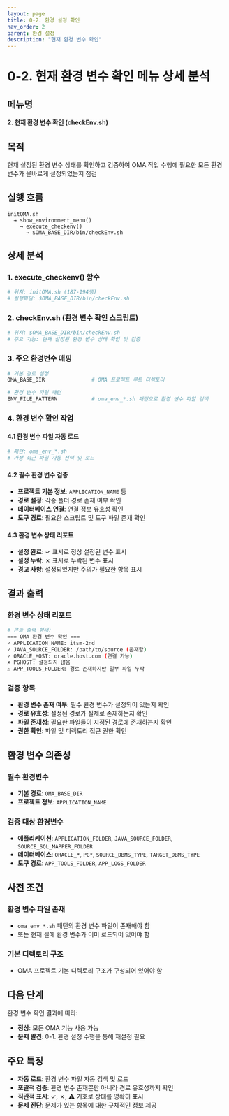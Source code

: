 ```yaml
---
layout: page
title: 0-2. 환경 설정 확인
nav_order: 2
parent: 환경 설정
description: "현재 환경 변수 확인"
---
```


# 0-2. 현재 환경 변수 확인 메뉴 상세 분석

## 메뉴명
**2. 현재 환경 변수 확인 (checkEnv.sh)**

## 목적
현재 설정된 환경 변수 상태를 확인하고 검증하여 OMA 작업 수행에 필요한 모든 환경 변수가 올바르게 설정되었는지 점검

## 실행 흐름
```
initOMA.sh 
  → show_environment_menu() 
    → execute_checkenv() 
      → $OMA_BASE_DIR/bin/checkEnv.sh
```

## 상세 분석

### 1. **execute_checkenv() 함수**
```bash
# 위치: initOMA.sh (187-194행)
# 실행파일: $OMA_BASE_DIR/bin/checkEnv.sh
```

### 2. **checkEnv.sh (환경 변수 확인 스크립트)**
```bash
# 위치: $OMA_BASE_DIR/bin/checkEnv.sh
# 주요 기능: 현재 설정된 환경 변수 상태 확인 및 검증
```

### 3. **주요 환경변수 매핑**
```bash
# 기본 경로 설정
OMA_BASE_DIR               # OMA 프로젝트 루트 디렉토리

# 환경 변수 파일 패턴
ENV_FILE_PATTERN           # oma_env_*.sh 패턴으로 환경 변수 파일 검색
```

### 4. **환경 변수 확인 작업**

#### **4.1 환경 변수 파일 자동 로드**
```bash
# 패턴: oma_env_*.sh
# 가장 최근 파일 자동 선택 및 로드
```

#### **4.2 필수 환경 변수 검증**
- **프로젝트 기본 정보**: `APPLICATION_NAME` 등
- **경로 설정**: 각종 폴더 경로 존재 여부 확인
- **데이터베이스 연결**: 연결 정보 유효성 확인
- **도구 경로**: 필요한 스크립트 및 도구 파일 존재 확인

#### **4.3 환경 변수 상태 리포트**
- **설정 완료**: ✓ 표시로 정상 설정된 변수 표시
- **설정 누락**: ✗ 표시로 누락된 변수 표시
- **경고 사항**: 설정되었지만 주의가 필요한 항목 표시

## 결과 출력

### **환경 변수 상태 리포트**
```bash
# 콘솔 출력 형태:
=== OMA 환경 변수 확인 ===
✓ APPLICATION_NAME: itsm-2nd
✓ JAVA_SOURCE_FOLDER: /path/to/source (존재함)
✓ ORACLE_HOST: oracle.host.com (연결 가능)
✗ PGHOST: 설정되지 않음
⚠ APP_TOOLS_FOLDER: 경로 존재하지만 일부 파일 누락
```

### **검증 항목**
- **환경 변수 존재 여부**: 필수 환경 변수가 설정되어 있는지 확인
- **경로 유효성**: 설정된 경로가 실제로 존재하는지 확인
- **파일 존재성**: 필요한 파일들이 지정된 경로에 존재하는지 확인
- **권한 확인**: 파일 및 디렉토리 접근 권한 확인

## 환경 변수 의존성

### **필수 환경변수**
- **기본 경로**: `OMA_BASE_DIR`
- **프로젝트 정보**: `APPLICATION_NAME`

### **검증 대상 환경변수**
- **애플리케이션**: `APPLICATION_FOLDER`, `JAVA_SOURCE_FOLDER`, `SOURCE_SQL_MAPPER_FOLDER`
- **데이터베이스**: `ORACLE_*`, `PG*`, `SOURCE_DBMS_TYPE`, `TARGET_DBMS_TYPE`
- **도구 경로**: `APP_TOOLS_FOLDER`, `APP_LOGS_FOLDER`

## 사전 조건

### **환경 변수 파일 존재**
- `oma_env_*.sh` 패턴의 환경 변수 파일이 존재해야 함
- 또는 현재 셸에 환경 변수가 이미 로드되어 있어야 함

### **기본 디렉토리 구조**
- OMA 프로젝트 기본 디렉토리 구조가 구성되어 있어야 함

## 다음 단계
환경 변수 확인 결과에 따라:
- **정상**: 모든 OMA 기능 사용 가능
- **문제 발견**: 0-1. 환경 설정 수행을 통해 재설정 필요

## 주요 특징
- **자동 로드**: 환경 변수 파일 자동 검색 및 로드
- **포괄적 검증**: 환경 변수 존재뿐만 아니라 경로 유효성까지 확인
- **직관적 표시**: ✓, ✗, ⚠ 기호로 상태를 명확히 표시
- **문제 진단**: 문제가 있는 항목에 대한 구체적인 정보 제공
